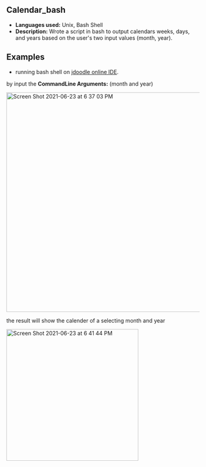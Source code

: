 ## Calendar_bash

* **Languages used:**   Unix, Bash Shell
* **Description:**  Wrote a script in bash to output calendars weeks, days, and years based on the user's two input values (month, year).


## Examples
* running bash shell on [jdoodle online IDE](https://www.jdoodle.com/test-bash-shell-script-online/). 

by input the **CommandLine Arguments:** (month and year)

<img width="574" alt="Screen Shot 2021-06-23 at 6 37 03 PM" src="https://user-images.githubusercontent.com/62785773/123189078-03238b80-d452-11eb-9d98-f96bba9ea68c.png">

the result will show the calender of a selecting month and year

<img width="344" alt="Screen Shot 2021-06-23 at 6 41 44 PM" src="https://user-images.githubusercontent.com/62785773/123189434-abd1eb00-d452-11eb-988b-1cb5dcfc0a41.png">




 
 
